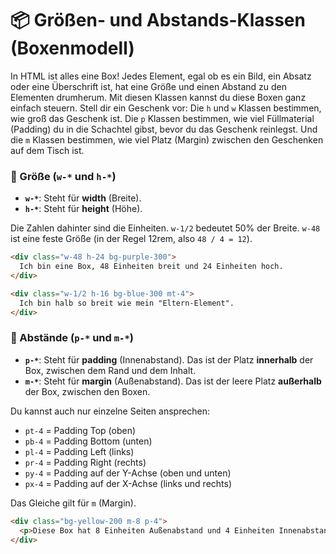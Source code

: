 # 📦 Größen- und Abstands-Klassen (Boxenmodell)

In HTML ist alles eine Box\! Jedes Element, egal ob es ein Bild, ein Absatz oder eine Überschrift ist, hat eine Größe und einen Abstand zu den Elementen drumherum. Mit diesen Klassen kannst du diese Boxen ganz einfach steuern. Stell dir ein Geschenk vor: Die `h` und `w` Klassen bestimmen, wie groß das Geschenk ist. Die `p` Klassen bestimmen, wie viel Füllmaterial (Padding) du in die Schachtel gibst, bevor du das Geschenk reinlegst. Und die `m` Klassen bestimmen, wie viel Platz (Margin) zwischen den Geschenken auf dem Tisch ist.

### 📏 Größe (`w-*` und `h-*`)

  * **`w-*`**: Steht für **width** (Breite).
  * **`h-*`**: Steht für **height** (Höhe).

Die Zahlen dahinter sind die Einheiten. `w-1/2` bedeutet 50% der Breite. `w-48` ist eine feste Größe (in der Regel 12rem, also `48 / 4 = 12`).

```html
<div class="w-48 h-24 bg-purple-300">
  Ich bin eine Box, 48 Einheiten breit und 24 Einheiten hoch.
</div>

<div class="w-1/2 h-16 bg-blue-300 mt-4">
  Ich bin halb so breit wie mein "Eltern-Element".
</div>
```

### 🎁 Abstände (`p-*` und `m-*`)

  * **`p-*`**: Steht für **padding** (Innenabstand). Das ist der Platz **innerhalb** der Box, zwischen dem Rand und dem Inhalt.
  * **`m-*`**: Steht für **margin** (Außenabstand). Das ist der leere Platz **außerhalb** der Box, zwischen den Boxen.

Du kannst auch nur einzelne Seiten ansprechen:

  * `pt-4` = Padding Top (oben)
  * `pb-4` = Padding Bottom (unten)
  * `pl-4` = Padding Left (links)
  * `pr-4` = Padding Right (rechts)
  * `py-4` = Padding auf der Y-Achse (oben und unten)
  * `px-4` = Padding auf der X-Achse (links und rechts)

Das Gleiche gilt für `m` (Margin).

```html
<div class="bg-yellow-200 m-8 p-4">
  <p>Diese Box hat 8 Einheiten Außenabstand und 4 Einheiten Innenabstand.</p>
</div>
```